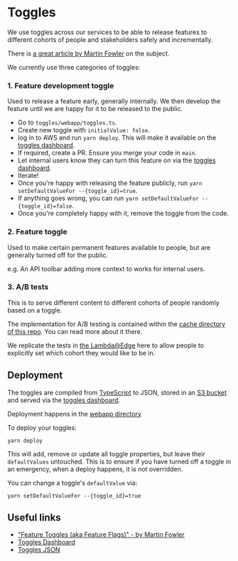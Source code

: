 # Toggles

We use toggles across our services to be able to release features to
different cohorts of people and stakeholders safely and incrementally.

There is [a great article by Martin Fowler][martin-fowler-feature-toggles] on the subject.

We currently use three categories of toggles:

### 1. Feature development toggle

Used to release a feature early, generally internally. We then develop the feature until
we are happy for it to be released to the public.

* Go to `toggles/webapp/toggles.ts`.
* Create new toggle with `initialValue: false`.
* log in to AWS and run `yarn deploy`. This will make it available on the [toggles dashboard](https://dash.wellcomecollection.org/toggles/).
* If required, create a PR. Ensure you merge your code in `main`.
* Let internal users know they can turn this feature on via the [toggles dashboard](https://dash.wellcomecollection.org/toggles/).
* Iterate!
* Once you're happy with releasing the feature publicly, run `yarn setDefaultValueFor --{toggle_id}=true`.
* If anything goes wrong, you can run `yarn setDefaultValueFor --{toggle_id}=false`.
* Once you're completely happy with it, remove the toggle from the code.

### 2. Feature toggle

Used to make certain permanent features available to people, but are generally turned off
for the public.

e.g. An API toolbar adding more context to works for internal users.

### 3. A/B tests

This is to serve different content to different cohorts of people randomly based on a toggle.

The implementation for A/B testing is contained within the [cache directory of this repo](../cache).
You can read more about it there.

We replicate the tests in [the Lambda@Edge](../cache/edge_lambdas/src/toggler.ts) here to allow
people to explicitly set which cohort they would like to be in.


## Deployment

The toggles are compiled from [TypeScript](./webapp/toggles.ts) to JSON, stored in an [S3 bucket](./terraform/main.tf)
and served via the [toggles dashboard](https://dash.wellcomecollection.org/toggles/).

Deployment happens in the [webapp directory](./webapp)

To deploy your toggles:

```
yarn deploy
```

This will add, remove or update all toggle properties, but leave their `defaultValues` untouched. This
is to ensure if you have turned off a toggle in an emergency, when a deploy happens, it is not overridden.

You can change a toggle's `defaultValue` via:

```
yarn setDefaultValueFor --{toggle_id}=true
```

## Useful links
- ["Feature Toggles (aka Feature Flags)" - by Martin Fowler][martin-fowler-feature-toggles]
- [Toggles Dashboard](https://dash.wellcomecollection.org/toggles)
- [Toggles JSON](https://toggles.wellcomecollection.org/toggles.json)

[martin-fowler-feature-toggles]: https://martinfowler.com/articles/feature-toggles.html
